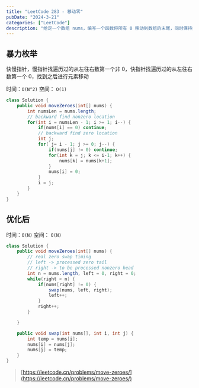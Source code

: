 ```yaml
---
title: "LeetCode 283 - 移动零"
pubDate: "2024-3-21"
categories: ["LeetCode"]
description: "给定一个数组 nums，编写一个函数将所有 0 移动到数组的末尾，同时保持非零元素的相对顺序。"
---
```


## 暴力枚举

快慢指针，慢指针找遍历过的从左往右数第一个非 0，快指针找遍历过的从左往右数第一个 0，找到之后进行元素移动

时间：`O(N^2)` 空间： `O(1)`

```java
class Solution {
    public void moveZeroes(int[] nums) {
        int numsLen = nums.length;
        // backward find nonzero location
        for(int i = numsLen - 1; i >= 1; i--) {
            if(nums[i] == 0) continue;
            // backward find zero location
            int j;
            for( j= i - 1; j >= 0; j--) {
                if(nums[j] != 0) continue;
                for(int k = j; k <= i-1; k++) {
                    nums[k] = nums[k+1];
                }
                nums[i] = 0;
            }
            i = j;
        }
    }
}
```

## 优化后

时间：`O(N)` 空间： `O(N)`

```java
class Solution {
    public void moveZeroes(int[] nums) {
        // real zero swap timing
        // left -> processed zero tail
        // right -> to be processed nonzero head
        int n = nums.length, left = 0, right = 0;
        while(right < n) {
            if(nums[right] != 0) {
                swap(nums, left, right);
                left++;
            }
            right++;
        }

    }

    public void swap(int nums[], int i, int j) {
        int temp = nums[i];
        nums[i] = nums[j];
        nums[j] = temp;
    }
}
```

> [https://leetcode.cn/problems/move-zeroes/](https://leetcode.cn/problems/move-zeroes/)
